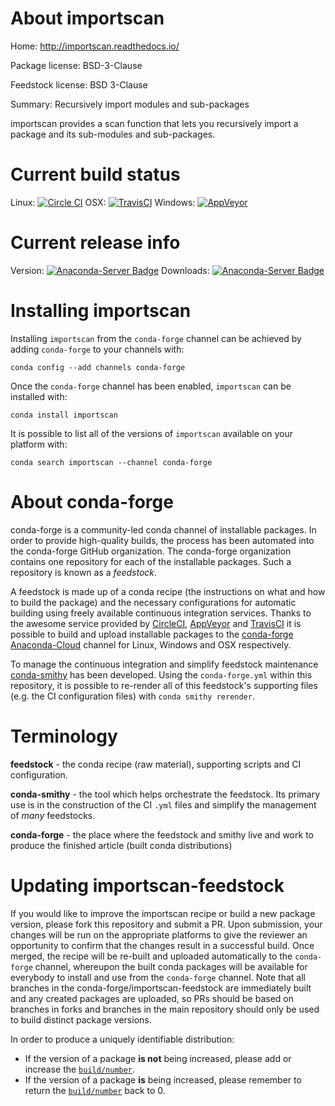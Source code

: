 About importscan
================

Home: http://importscan.readthedocs.io/

Package license: BSD-3-Clause

Feedstock license: BSD 3-Clause

Summary: Recursively import modules and sub-packages

importscan provides a scan function that lets you recursively import a package and its sub-modules and sub-packages.


Current build status
====================

Linux: [![Circle CI](https://circleci.com/gh/conda-forge/importscan-feedstock.svg?style=shield)](https://circleci.com/gh/conda-forge/importscan-feedstock)
OSX: [![TravisCI](https://travis-ci.org/conda-forge/importscan-feedstock.svg?branch=master)](https://travis-ci.org/conda-forge/importscan-feedstock)
Windows: [![AppVeyor](https://ci.appveyor.com/api/projects/status/github/conda-forge/importscan-feedstock?svg=True)](https://ci.appveyor.com/project/conda-forge/importscan-feedstock/branch/master)

Current release info
====================
Version: [![Anaconda-Server Badge](https://anaconda.org/conda-forge/importscan/badges/version.svg)](https://anaconda.org/conda-forge/importscan)
Downloads: [![Anaconda-Server Badge](https://anaconda.org/conda-forge/importscan/badges/downloads.svg)](https://anaconda.org/conda-forge/importscan)

Installing importscan
=====================

Installing `importscan` from the `conda-forge` channel can be achieved by adding `conda-forge` to your channels with:

```
conda config --add channels conda-forge
```

Once the `conda-forge` channel has been enabled, `importscan` can be installed with:

```
conda install importscan
```

It is possible to list all of the versions of `importscan` available on your platform with:

```
conda search importscan --channel conda-forge
```


About conda-forge
=================

conda-forge is a community-led conda channel of installable packages.
In order to provide high-quality builds, the process has been automated into the
conda-forge GitHub organization. The conda-forge organization contains one repository
for each of the installable packages. Such a repository is known as a *feedstock*.

A feedstock is made up of a conda recipe (the instructions on what and how to build
the package) and the necessary configurations for automatic building using freely
available continuous integration services. Thanks to the awesome service provided by
[CircleCI](https://circleci.com/), [AppVeyor](http://www.appveyor.com/)
and [TravisCI](https://travis-ci.org/) it is possible to build and upload installable
packages to the [conda-forge](https://anaconda.org/conda-forge)
[Anaconda-Cloud](http://docs.anaconda.org/) channel for Linux, Windows and OSX respectively.

To manage the continuous integration and simplify feedstock maintenance
[conda-smithy](http://github.com/conda-forge/conda-smithy) has been developed.
Using the ``conda-forge.yml`` within this repository, it is possible to re-render all of
this feedstock's supporting files (e.g. the CI configuration files) with ``conda smithy rerender``.


Terminology
===========

**feedstock** - the conda recipe (raw material), supporting scripts and CI configuration.

**conda-smithy** - the tool which helps orchestrate the feedstock.
                   Its primary use is in the construction of the CI ``.yml`` files
                   and simplify the management of *many* feedstocks.

**conda-forge** - the place where the feedstock and smithy live and work to
                  produce the finished article (built conda distributions)


Updating importscan-feedstock
=============================

If you would like to improve the importscan recipe or build a new
package version, please fork this repository and submit a PR. Upon submission,
your changes will be run on the appropriate platforms to give the reviewer an
opportunity to confirm that the changes result in a successful build. Once
merged, the recipe will be re-built and uploaded automatically to the
`conda-forge` channel, whereupon the built conda packages will be available for
everybody to install and use from the `conda-forge` channel.
Note that all branches in the conda-forge/importscan-feedstock are
immediately built and any created packages are uploaded, so PRs should be based
on branches in forks and branches in the main repository should only be used to
build distinct package versions.

In order to produce a uniquely identifiable distribution:
 * If the version of a package **is not** being increased, please add or increase
   the [``build/number``](http://conda.pydata.org/docs/building/meta-yaml.html#build-number-and-string).
 * If the version of a package **is** being increased, please remember to return
   the [``build/number``](http://conda.pydata.org/docs/building/meta-yaml.html#build-number-and-string)
   back to 0.
